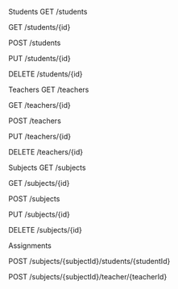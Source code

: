 Students
GET /students

GET /students/{id}

POST /students

PUT /students/{id}

DELETE /students/{id}

Teachers
GET /teachers

GET /teachers/{id}

POST /teachers

PUT /teachers/{id}

DELETE /teachers/{id}

Subjects
GET /subjects

GET /subjects/{id}

POST /subjects

PUT /subjects/{id}

DELETE /subjects/{id}

Assignments

POST /subjects/{subjectId}/students/{studentId}

POST /subjects/{subjectId}/teacher/{teacherId}